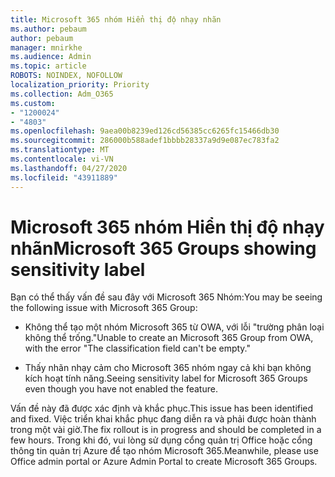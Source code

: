 ```yaml
---
title: Microsoft 365 nhóm Hiển thị độ nhạy nhãn
ms.author: pebaum
author: pebaum
manager: mnirkhe
ms.audience: Admin
ms.topic: article
ROBOTS: NOINDEX, NOFOLLOW
localization_priority: Priority
ms.collection: Adm_O365
ms.custom:
- "1200024"
- "4803"
ms.openlocfilehash: 9aea00b8239ed126cd56385cc6265fc15466db30
ms.sourcegitcommit: 286000b588adef1bbbb28337a9d9e087ec783fa2
ms.translationtype: MT
ms.contentlocale: vi-VN
ms.lasthandoff: 04/27/2020
ms.locfileid: "43911889"
---
```

# <a name="microsoft-365-groups-showing-sensitivity-label"></a><span data-ttu-id="dfa5f-102">Microsoft 365 nhóm Hiển thị độ nhạy nhãn</span><span class="sxs-lookup"><span data-stu-id="dfa5f-102">Microsoft 365 Groups showing sensitivity label</span></span>

<span data-ttu-id="dfa5f-103">Bạn có thể thấy vấn đề sau đây với Microsoft 365 Nhóm:</span><span class="sxs-lookup"><span data-stu-id="dfa5f-103">You may be seeing the following issue with Microsoft 365 Group:</span></span>

- <span data-ttu-id="dfa5f-104">Không thể tạo một nhóm Microsoft 365 từ OWA, với lỗi "trường phân loại không thể trống."</span><span class="sxs-lookup"><span data-stu-id="dfa5f-104">Unable to create an Microsoft 365 Group from OWA, with the error "The classification field can't be empty."</span></span>

- <span data-ttu-id="dfa5f-105">Thấy nhãn nhạy cảm cho Microsoft 365 nhóm ngay cả khi bạn không kích hoạt tính năng.</span><span class="sxs-lookup"><span data-stu-id="dfa5f-105">Seeing sensitivity label for Microsoft 365 Groups even though you have not enabled the feature.</span></span>

<span data-ttu-id="dfa5f-106">Vấn đề này đã được xác định và khắc phục.</span><span class="sxs-lookup"><span data-stu-id="dfa5f-106">This issue has been identified and fixed.</span></span> <span data-ttu-id="dfa5f-107">Việc triển khai khắc phục đang diễn ra và phải được hoàn thành trong một vài giờ.</span><span class="sxs-lookup"><span data-stu-id="dfa5f-107">The fix rollout is in progress and should be completed in a few hours.</span></span> <span data-ttu-id="dfa5f-108">Trong khi đó, vui lòng sử dụng cổng quản trị Office hoặc cổng thông tin quản trị Azure để tạo nhóm Microsoft 365.</span><span class="sxs-lookup"><span data-stu-id="dfa5f-108">Meanwhile, please use Office admin portal or Azure Admin Portal to create Microsoft 365 Groups.</span></span>  
